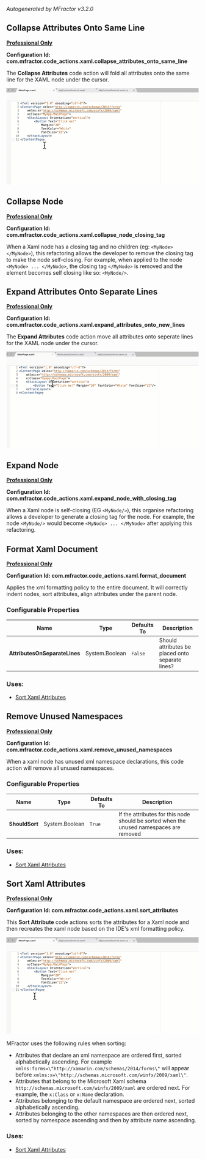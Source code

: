 *Autogenerated by MFractor v3.2.0*
## Collapse Attributes Onto Same Line

**[Professional Only](https://www.mfractor.com/buy?utm_source=docs&utm_medium=professional_only)**

**Configuration Id: com.mfractor.code_actions.xaml.collapse_attributes_onto_same_line**

The **Collapse Attributes** code action will fold all attributes onto the same line for the XAML node under the cursor.

![Using the Collapse Attributes code action](/img/code-actions/forms/collapse-attributes.gif)


## Collapse Node

**[Professional Only](https://www.mfractor.com/buy?utm_source=docs&utm_medium=professional_only)**

**Configuration Id: com.mfractor.code_actions.xaml.collapse_node_closing_tag**

When a Xaml node has a closing tag and no children (eg: `<MyNode> </MyNode>`), this refactoring allows the developer to remove the closing tag to make the node self-closing. For example, when applied to the node `<MyNode> ... </MyNode>`, the closing tag `</MyNode>` is removed and the element becomes self closing like so: `<MyNode/>`.


## Expand Attributes Onto Separate Lines

**[Professional Only](https://www.mfractor.com/buy?utm_source=docs&utm_medium=professional_only)**

**Configuration Id: com.mfractor.code_actions.xaml.expand_attributes_onto_new_lines**

The **Expand Attributes** code action move all attributes onto seperate lines for the XAML node under the cursor.

![Using the Expand Attributes code action](/img/code-actions/forms/expand-attributes.gif)


## Expand Node

**[Professional Only](https://www.mfractor.com/buy?utm_source=docs&utm_medium=professional_only)**

**Configuration Id: com.mfractor.code_actions.xaml.expand_node_with_closing_tag**

When a Xaml node is self-closing (EG `<MyNode/>`), this organise refactoring allows a developer to generate a closing tag for the node. For example, the node `<MyNode/>` would become `<MyNode> ... </MyNode>` after applying this refactoring.


## Format Xaml Document

**[Professional Only](https://www.mfractor.com/buy?utm_source=docs&utm_medium=professional_only)**

**Configuration Id: com.mfractor.code_actions.xaml.format_document**

Applies the xml formatting policy to the entire document. It will correctly indent nodes, sort attributes, align attributes under the parent node.


### Configurable Properties

| Name | Type | Defaults To | Description |
|------|------|-------------|-------------|
| **AttributesOnSeparateLines** | System.Boolean | `False` | Should attributes be placed onto separate lines? |

### Uses:

 * [Sort Xaml Attributes](/code-generation/xaml.md#sort-xaml-attributes)


## Remove Unused Namespaces

**[Professional Only](https://www.mfractor.com/buy?utm_source=docs&utm_medium=professional_only)**

**Configuration Id: com.mfractor.code_actions.xaml.remove_unused_namespaces**

When a xaml node has unused xml namespace declarations, this code action will remove all unused namespaces.


### Configurable Properties

| Name | Type | Defaults To | Description |
|------|------|-------------|-------------|
| **ShouldSort** | System.Boolean | `True` | If the attributes for this node should be sorted when the unused namespaces are removed |

### Uses:

 * [Sort Xaml Attributes](/code-generation/xaml.md#sort-xaml-attributes)


## Sort Xaml Attributes

**[Professional Only](https://www.mfractor.com/buy?utm_source=docs&utm_medium=professional_only)**

**Configuration Id: com.mfractor.code_actions.xaml.sort_attributes**

This **Sort Attribute** code actions sorts the attributes for a Xaml node and then recreates the xaml node based on the IDE's xml formatting policy.

![Using the sort attributes code action](/img/code-actions/forms/sort-attributes.gif)

MFractor uses the following rules when sorting:

 * Attributes that declare an xml namespace are ordered first, sorted alphabetically ascending. For example `xmlns:forms=\"http://xamarin.com/schemas/2014/forms\"` will appear before `xmlns:x=\"http://schemas.microsoft.com/winfx/2009/xaml\"`.
 * Attributes that belong to the Microsoft Xaml schema `http://schemas.microsoft.com/winfx/2009/xaml` are ordered next. For example, the `x:Class` or `x:Name` declaration.
 * Attributes belonging to the default namespace are ordered next, sorted alphabetically ascending.
 * Attributes belonging to the other namespaces are then ordered next, sorted by namespace ascending and then by attribute name ascending.


### Uses:

 * [Sort Xaml Attributes](/code-generation/xaml.md#sort-xaml-attributes)


